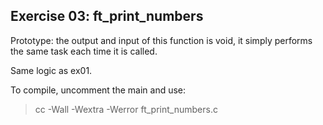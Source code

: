  ## Exercise 03: ft_print_numbers

Prototype: the output and input of this function is void, it simply performs the same task each time it is called.

Same logic as ex01.

To compile, uncomment the main and use:
> cc -Wall -Wextra -Werror ft_print_numbers.c